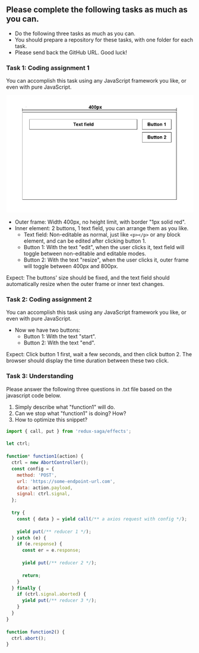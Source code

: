 ## Please complete the following tasks as much as you can.

- Do the following three tasks as much as you can.
- You should prepare a repository for these tasks, with one folder for each task.
- Please send back the GitHub URL. Good luck!

### Task 1: Coding assignment 1

You can accomplish this task using any JavaScript framework you like, or even with pure JavaScript.

![task1](./task1.png)

- Outer frame: Width 400px, no height limit, with border "1px solid red".
- Inner element: 2 buttons, 1 text field, you can arrange them as you like.
  - Text field: Non-editable as normal, just like `<p></p>` or any block element, and can be edited after clicking button 1.
  - Button 1: With the text "edit", when the user clicks it, text field will toggle between non-editable and editable modes.
  - Button 2: With the text "resize", when the user clicks it, outer frame will toggle between 400px and 800px.

Expect: The buttons' size should be fixed, and the text field should automatically resize when the outer frame or inner text changes.

### Task 2: Coding assignment 2

You can accomplish this task using any JavaScript framework you like, or even with pure JavaScript.

- Now we have two buttons:
  - Button 1: With the text "start".
  - Button 2: With the text "end".

Expect: Click button 1 first, wait a few seconds, and then click button 2. The browser should display the time duration between these two click.

### Task 3: Understanding

Please answer the following three questions in .txt file based on the javascript code below.

1. Simply describe what "function1" will do.
2. Can we stop what "function1" is doing? How?
3. How to optimize this snippet?

```js
import { call, put } from 'redux-saga/effects';

let ctrl;

function* function1(action) {
  ctrl = new AbortController();
  const config = {
    method: 'POST',
    url: 'https://some-endpoint-url.com',
    data: action.payload,
    signal: ctrl.signal,
  };

  try {
    const { data } = yield call(/** a axios request with config */);

    yield put(/** reducer 1 */);
  } catch (e) {
    if (e.response) {
      const er = e.response;

      yield put(/** reducer 2 */);

      return;
    }
  } finally {
    if (ctrl.signal.aborted) {
      yield put(/** reducer 3 */);
    }
  }
}

function function2() {
  ctrl.abort();
}
```
